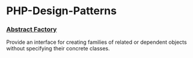 # PHP-Design-Patterns #

### [Abstract Factory](https://en.wikipedia.org/wiki/Abstract_factory_pattern "Named link title") ###

Provide an interface for creating families of related or dependent objects without specifying their concrete classes.
